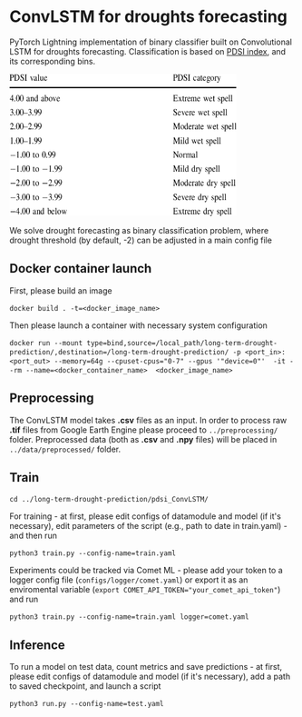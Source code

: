# ConvLSTM for droughts forecasting

PyTorch Lightning implementation of binary classifier built on Convolutional LSTM for droughts forecasting. Classification is based on [PDSI index](https://en.wikipedia.org/wiki/Palmer_drought_index), and its corresponding bins. 

<img src="https://raw.githubusercontent.com/VGrabar/Weather-Prediction-NN/multiclass/docs/pdsi_bins.png" width="400" height="250">

We solve drought forecasting as binary classification problem, where drought threshold (by default, -2) can be adjusted in a main config file

## Docker container launch

First, please build an image

```
docker build . -t=<docker_image_name>
```
Then please launch a container with necessary system configuration

```
docker run --mount type=bind,source=/local_path/long-term-drought-prediction/,destination=/long-term-drought-prediction/ -p <port_in>:<port_out> --memory=64g --cpuset-cpus="0-7" --gpus '"device=0"'  -it --rm --name=<docker_container_name>  <docker_image_name>
```

## Preprocessing ##

The ConvLSTM model takes **.csv** files as an input. In order to process raw **.tif** files from Google Earth Engine please proceed to `../preprocessing/` folder. 
Preprocessed data (both as **.csv** and **.npy** files) will be placed in `../data/preprocessed/` folder.

## Train ##
```
cd ../long-term-drought-prediction/pdsi_ConvLSTM/
```

For training - at first, please edit configs of datamodule and model (if it's necessary), edit parameters of the script (e.g., path to date in train.yaml) - and then run
```
python3 train.py --config-name=train.yaml
```
Experiments could be tracked via Comet ML - please add your token to a logger config file (`configs/logger/comet.yaml`) or export it as an enviromental variable (`export COMET_API_TOKEN="your_comet_api_token"`) and run 
```
python3 train.py --config-name=train.yaml logger=comet.yaml
```

## Inference ##

To run a model on test data, count metrics and save predictions - at first, please edit configs of datamodule and model (if it's necessary), add a path to saved checkpoint, and launch a script
```
python3 run.py --config-name=test.yaml

